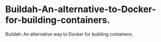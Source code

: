 # Buildah-An-alternative-to-Docker-for-building-containers.
Buildah: An alternative way to Docker for building containers.
